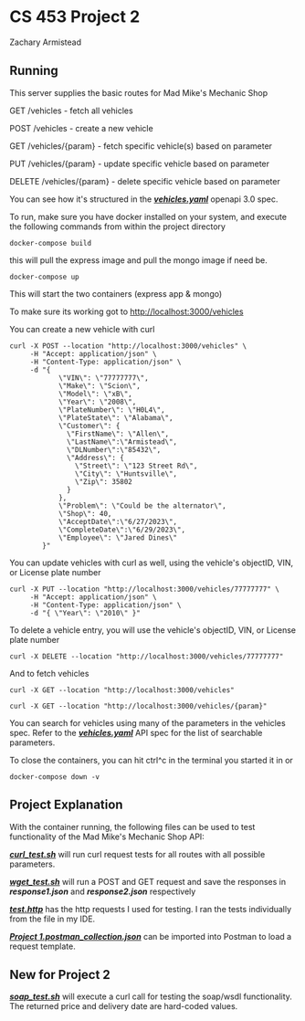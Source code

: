 # CS 453 Project 2
Zachary Armistead

## Running
This server supplies the basic routes for Mad Mike's Mechanic Shop

GET /vehicles - fetch all vehicles

POST /vehicles - create a new vehicle

GET /vehicles/{param} - fetch specific vehicle(s) based on parameter

PUT /vehicles/{param} - update specific vehicle based on parameter

DELETE /vehicles/{param} - delete specific vehicle based on parameter

You can see how it's structured in the _**[vehicles.yaml](vehicles.yaml)**_ openapi 3.0 spec. 

To run, make sure you have docker installed on your system, and execute the following commands from within the project directory

```shell
docker-compose build 
```
this will pull the express image and pull the mongo image if need be. 
```shell
docker-compose up
```
This will start the two containers (express app & mongo)

To make sure its working got to [http://localhost:3000/vehicles](http://localhost:3000/vehicles)

You can create a new vehicle with curl 
```shell
curl -X POST --location "http://localhost:3000/vehicles" \
     -H "Accept: application/json" \
     -H "Content-Type: application/json" \
     -d "{
            \"VIN\": \"77777777\",
            \"Make\": \"Scion\",
            \"Model\": \"xB\",
            \"Year\": \"2008\",
            \"PlateNumber\": \"H0L4\",
            \"PlateState\": \"Alabama\",
            \"Customer\": {
              \"FirstName\": \"Allen\",
              \"LastName\":\"Armistead\",
              \"DLNumber\":\"85432\",
              \"Address\": {
                \"Street\": \"123 Street Rd\",
                \"City\": \"Huntsville\",
                \"Zip\": 35802
              }
            },
            \"Problem\": \"Could be the alternator\",
            \"Shop\": 40,
            \"AcceptDate\":\"6/27/2023\",
            \"CompleteDate\":\"6/29/2023\",
            \"Employee\": \"Jared Dines\"
        }"
```

You can update vehicles with curl as well, using the vehicle's objectID, VIN, or License plate number
```shell
curl -X PUT --location "http://localhost:3000/vehicles/77777777" \
     -H "Accept: application/json" \
     -H "Content-Type: application/json" \
     -d "{ \"Year\": \"2010\" }"
```

To delete a vehicle entry, you will use the vehicle's objectID, VIN, or License plate number
```shell
curl -X DELETE --location "http://localhost:3000/vehicles/77777777"
```

And to fetch vehicles
```shell
curl -X GET --location "http://localhost:3000/vehicles"

curl -X GET --location "http://localhost:3000/vehicles/{param}"
```

You can search for vehicles using many of the parameters in the vehicles spec. Refer to the _**[vehicles.yaml](vehicles.yaml)**_ API spec for the list of searchable parameters.

To close the containers, you can hit ctrl^c in the terminal you started it in or 
```shell
docker-compose down -v 
```
## Project Explanation

With the container running, the following files can be used to test functionality of the Mad Mike's Mechanic Shop API:

_**[curl_test.sh](curl_test.sh)**_ will run curl request tests for all routes with all possible parameters.

_**[wget_test.sh](wget_test.sh)**_ will run a POST and GET request and save the responses in _**response1.json**_ and **_response2.json_** respectively

_**[test.http](test.http)**_ has the http requests I used for testing. I ran the tests individually from the file in my IDE.

_**[Project 1.postman_collection.json](Project%201.postman_collection.json)**_ can be imported into Postman to load a request template.

## New for Project 2 

_**[soap_test.sh](soap_test.sh)**_ will execute a curl call for testing the soap/wsdl functionality. The returned price and delivery date are hard-coded values.


